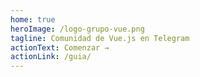 ```yaml
---
home: true
heroImage: /logo-grupo-vue.png
tagline: Comunidad de Vue.js en Telegram
actionText: Comenzar →
actionLink: /guia/
---
```

